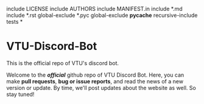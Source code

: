 include LICENSE
include AUTHORS
include MANIFEST.in
include *.md
include *.rst
global-exclude *.pyc
global-exclude __pycache__
recursive-include tests *
# VTU-Discord-Bot
This is the official repo of VTU's discord bot.

Welcome to the ***official*** github repo of VTU Discord Bot.
Here, you can make **pull requests**, **bug or issue reports**, and read the news of a new version or update.
By time, we'll post updates about the website as well. So stay tuned!
